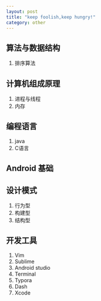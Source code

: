 ```yaml
---
layout: post
title: "keep foolish,keep hungry!"
category: other
---
```


## 算法与数据结构
1. 排序算法

## 计算机组成原理
1. 进程与线程
2. 内存

## 编程语言
1. java
2. C语言

## Android 基础

## 设计模式

1. 行为型
2. 构建型
3. 结构型

## 开发工具

1. Vim
2. Sublime
3. Android studio
4. Terminal
5. Typora
6. Dash
7. Xcode